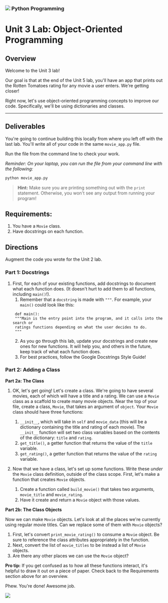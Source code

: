 ### ![](https://ga-dash.s3.amazonaws.com/production/assets/logo-9f88ae6c9c3871690e33280fcf557f33.png) Python Programming

<!---
This assignment was developed by Sonyl

Questions? Comments?
1. Log an issue to this repo to alert me of a problem.
2. Suggest an edit yourself by forking this repo, making edits, and submitting a pull request with your changes back to our master branch.
3. Hit me up on Slack at @sonylnagale.
--->

# Unit 3 Lab: Object-Oriented Programming

## Overview
Welcome to the Unit 3 lab!

Our goal is that at the end of the Unit 5 lab, you'll have an app that prints out the Rotten Tomatoes rating for any movie a user enters. We're getting closer!

Right now, let's use object-oriented programming concepts to improve our code. Specifically, we'll be using dictionaries and classes.

------------

## Deliverables

You're going to continue building this locally from where you left off with the last lab. You'll write all of your code in the same `movie_app.py` file.

Run the file from the command line to check your work.

*Reminder: On your laptop, you can run the file from your command line with the following:*

```python
python movie_app.py
```
> **Hint:** Make sure you are printing something out with the `print` statement. Otherwise, you won't see any output from running your program!


## Requirements:

1. You have a `Movie` class.
1. Have docstrings on each function.


## Directions

Augment the code you wrote for the Unit 2 lab.

### Part 1: Docstrings

1. First, for each of your existing functions, add docstrings to document what each function does. (It doesn't hurt to add them to all functions, including `main()`!).
    1. Remember that a `docstring` is made with `"""`. For example, your `main()` could look like this:
     ```
      def main():
      """Main is the entry point into the program, and it calls into the search or
      ratings functions depending on what the user decides to do.
      """
    ```
    2. As you go through this lab, update your docstrings and create new ones for new functions. It will help you, and others in the future, keep track of what each function does.
    3. For best practices, follow the Google Docstrings Style Guide!

### Part 2: Adding a Class

**Part 2a: The Class**

1. OK, let's get going! Let's create a class. We're going to have several movies, each of which will have a title and a rating. We can use a `Movie` class as a scaffold to create many movie objects. Near the top of your file, create a class, `Movie`, that takes an argument of `object`. Your `Movie` class should have three functions:
   1. `__init__`, which will take in `self` and `movie_data` (this will be a dictionary containing the title and rating of each movie). The `__init__` function will set two class variables based on the contents of the dictionary: `title` and `rating`.
   1. `get_title()`, a getter function that returns the value of the `title` variable.
   1. `get_rating()`, a getter function that returns the value of the `rating` variable.

1. Now that we have a class, let's set up some functions. Write these _under_ the `Movie` class definition, outside of the class scope. First, let's make a function that creates `Movie` objects.
    1. Create a function called `build_movie()` that takes two arguments, `movie_title` and `movie_rating`.
    1. Have it create and return a `Movie` object with those values.

**Part 2b: The Class Objects**

Now we can make `Movie` objects. Let's look at all the places we're currently using regular movie titles. Can we replace some of them with `Movie` objects?

1. First, let's convert `print_movie_rating()` to consume a `Movie` object. Be sure to reference the class attributes appropriately in the function.
2. Next, convert the list of `movie_titles` to be instead a list of `Movie` objects.
3. Are there any other places we can use the `Movie` object?

**Pro tip:** If you get confused as to how all these functions interact, it's helpful to draw it out on a piece of paper. Check back to the Requirements section above for an overview.

Phew. You're done! Awesome job.

![](https://thumbs.gfycat.com/GenerousFluffyDegu-size_restricted.gif)
